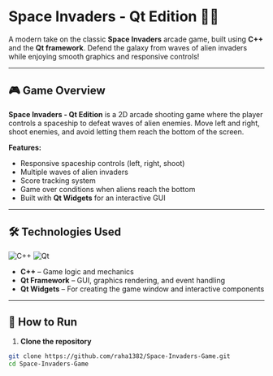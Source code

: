 # Space Invaders - Qt Edition 🚀👾

A modern take on the classic **Space Invaders** arcade game, built using **C++** and the **Qt framework**. Defend the galaxy from waves of alien invaders while enjoying smooth graphics and responsive controls!

---

## 🎮 Game Overview

**Space Invaders - Qt Edition** is a 2D arcade shooting game where the player controls a spaceship to defeat waves of alien enemies. Move left and right, shoot enemies, and avoid letting them reach the bottom of the screen.

**Features:**

- Responsive spaceship controls (left, right, shoot)  
- Multiple waves of alien invaders  
- Score tracking system  
- Game over conditions when aliens reach the bottom  
- Built with **Qt Widgets** for an interactive GUI  

---

## 🛠️ Technologies Used

![C++](https://img.shields.io/badge/C++-00599C?style=for-the-badge&logo=c%2B%2B&logoColor=white)
![Qt](https://img.shields.io/badge/Qt-41CD52?style=for-the-badge&logo=qt&logoColor=white)

- **C++** – Game logic and mechanics  
- **Qt Framework** – GUI, graphics rendering, and event handling  
- **Qt Widgets** – For creating the game window and interactive components  

---

## 🚀 How to Run

1. **Clone the repository**  

```bash
git clone https://github.com/raha1382/Space-Invaders-Game.git
cd Space-Invaders-Game
